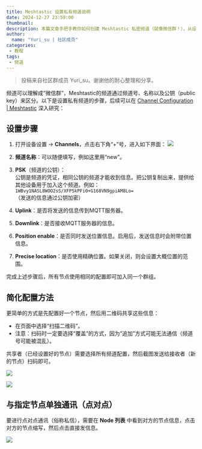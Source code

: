 ```yaml
---
title: Meshtastic 设置私有频道说明
date: 2024-12-27 23:59:00
thumbnail: 
description: 本篇文章手把手教你如何创建 Meshtastic 私密频道（就像微信群！），从设置频道名称到配置公钥（PSK），一步到位，保证你的通信安全可靠。更厉害的是，还提供了二维码分享频道配置的简化方法，让新设备加入网络简单快捷！
author:
  name: "Yuri_su | 社区成员"
categories:
 - 教程
tags:
 - 频道
---
```


> 投稿来自社区群成员 Yuri_su。谢谢他的耐心整理和分享。

频道可以理解成“微信群”，Meshtastic的频道通过频道号、名称以及公钥（public key）来区分。以下是设置私有频道的步骤，后续可以在 [Channel Configuration | Meshtastic](https://meshtastic.org/) 深入研究：

## 设置步骤

1. 打开设备设置 -> **Channels**，点击右下角“+”号，进入如下界面：
  ![](./meshtastic-private-channel-setup/create-private-channel-meshtastic-china.webp)

2. **频道名称**：可以随便填写，例如这里用“new”。

3. **PSK**（频道的公钥）：  
   公钥是频道的凭证，相同公钥的频道才能收到信息。把公钥复制出来，提供给其他设备用于加入这个频道。例如：  
   `1WBvy1NASL8WOO2sS/XFPSkPFi0+G168VN9gpiAM8Lo=`  
   （发送的信息通过公钥加密）

4. **Uplink**：是否将发送的信息传到MQTT服务器。

5. **Downlink**：是否接收MQTT服务器的信息。

6. **Position enable**：是否同时发送位置信息。启用后，发送信息时会附带位置信息。

7. **Precise location**：是否使用精确位置。如果关闭，则会设置大概位置的范围。

完成上述步骤后，所有节点使用相同的配置即可加入同一个群组。

## 简化配置方法

更简单的方式是先配置好一个节点，然后用二维码共享这些信息：  
- 在页面中选择“扫描二维码”。  
- 注意：扫码时一定要选择“覆盖”的方式，因为“追加”方式可能无法通信（频道号可能被混乱）。  

共享者（已经设置好的节点）需要选择所有频道配置，然后截图发送给接收者（新的节点）扫码即可。

![](./meshtastic-private-channel-setup/private-channel-qr-code-meshtastic-china.webp)

![](./meshtastic-private-channel-setup/private-channel-import-meshtastic-china.webp)

## 与指定节点单独通讯（点对点）

要进行点对点通讯（俗称私信），需要在 **Node 列表** 中看到对方的节点信息，点击对方的节点缩写，然后点击直接发信息。

![](./meshtastic-private-channel-setup/send-direct-message-meshtastic-china-android.webp)
